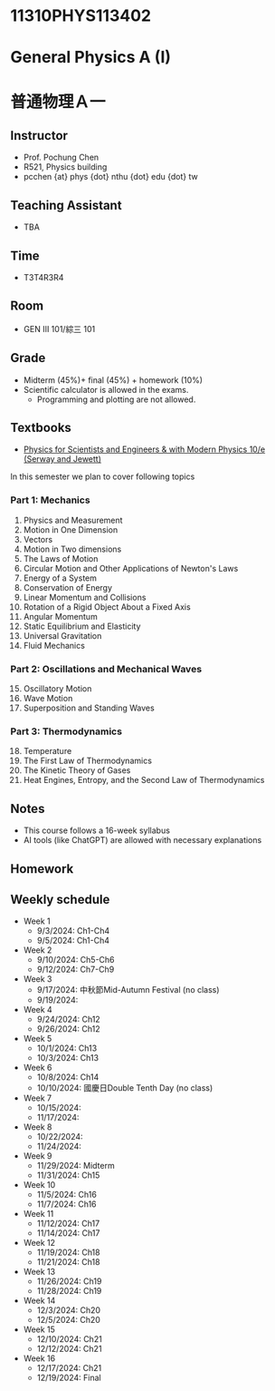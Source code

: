 # 11310PHYS113402
# General Physics A (I)
# 普通物理Ａ一

## Instructor
* Prof. Pochung Chen
* R521, Physics building
* pcchen {at} phys {dot} nthu {dot} edu {dot} tw

## Teaching Assistant
* TBA

## Time
* T3T4R3R4

## Room
* GEN III 101/綜三 101

## Grade
* Midterm (45%)+ final (45%) + homework (10%)
* Scientific calculator is allowed in the exams.
  * Programming and plotting are not allowed.

## Textbooks
* [Physics for Scientists and Engineers & with Modern Physics 10/e (Serway and Jewett)](https://www.tsanghai.com.tw/book_detail.php?c=264&no=3826#p=1)

In this semester we plan to cover following topics

### Part 1: Mechanics
1. Physics and Measurement
2. Motion in One Dimension
3. Vectors
4. Motion in Two dimensions
5. The Laws of Motion
6. Circular Motion and Other Applications of Newton's Laws
7. Energy of a System
8. Conservation of Energy
9. Linear Momentum and Collisions
10. Rotation of a Rigid Object About a Fixed Axis
11. Angular Momentum
12. Static Equilibrium and Elasticity
13. Universal Gravitation
14. Fluid Mechanics

### Part 2: Oscillations and Mechanical Waves
15. Oscillatory Motion
16. Wave Motion
17. Superposition and Standing Waves

### Part 3: Thermodynamics
18. Temperature
19. The First Law of Thermodynamics
20. The Kinetic Theory of Gases
21. Heat Engines, Entropy, and the Second Law of Thermodynamics

## Notes
* This course follows a 16-week syllabus
* AI tools (like ChatGPT) are allowed with necessary explanations

## Homework

## Weekly schedule
* Week 1
  * 9/3/2024: Ch1-Ch4
  * 9/5/2024: Ch1-Ch4
* Week 2
  * 9/10/2024: Ch5-Ch6
  * 9/12/2024: Ch7-Ch9
* Week 3
  * 9/17/2024: 中秋節Mid-Autumn Festival (no class)
  * 9/19/2024:
* Week 4
  * 9/24/2024: Ch12
  * 9/26/2024: Ch12
* Week 5
  * 10/1/2024: Ch13
  * 10/3/2024: Ch13
* Week 6
  * 10/8/2024: Ch14
  * 10/10/2024: 國慶日Double Tenth Day (no class)
* Week 7
  * 10/15/2024:
  * 11/17/2024:
* Week 8
  * 10/22/2024:
  * 11/24/2024:
* Week 9
  * 11/29/2024: Midterm
  * 11/31/2024: Ch15
* Week 10
  * 11/5/2024: Ch16
  * 11/7/2024: Ch16
* Week 11
  * 11/12/2024: Ch17
  * 11/14/2024: Ch17
* Week 12
  * 11/19/2024: Ch18
  * 11/21/2024: Ch18
* Week 13
  * 11/26/2024: Ch19
  * 11/28/2024: Ch19
* Week 14
  * 12/3/2024: Ch20
  * 12/5/2024: Ch20
* Week 15
  * 12/10/2024: Ch21
  * 12/12/2024: Ch21
* Week 16
  * 12/17/2024: Ch21
  * 12/19/2024: Final
